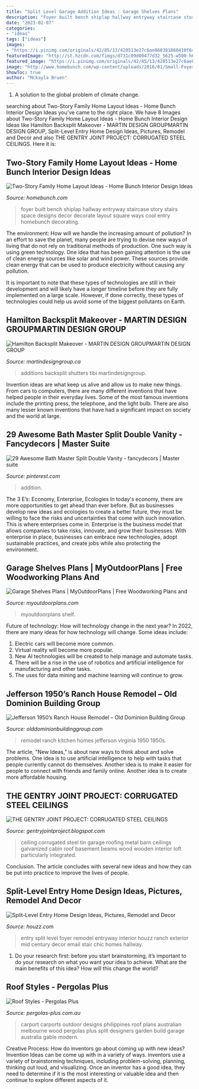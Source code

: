 ```yaml
---
title: "Split Level Garage Addition Ideas : Garage Shelves Plans"
description: "Foyer built bench shiplap hallway entryway staircase story stairs space designs decor decorate layout square ways cool entry homebunch decorating"
date: "2023-02-07"
categories:
- "ideas"
tags: ["ideas"]
images:
- "https://i.pinimg.com/originals/42/85/13/428513e27c6ae860381860410f642a70.jpg"
featuredImage: "http://st.hzcdn.com/fimgs/d731c09d00477d32_5625-w500-h666-b0-p0--midcentury-entry.jpg"
featured_image: "https://i.pinimg.com/originals/42/85/13/428513e27c6ae860381860410f642a70.jpg"
image: "http://www.homebunch.com/wp-content/uploads/2016/01/Small-Foyer-Built-in-Bench.-Small-Foyer-Built-in-Bench-Design.-Small-Foyer-Built-in-Bench-Shiplap-Wall-hooks-and-Shelf.-Smal-lFoyer-Built-in-Bench-SmallFoyer-BuiltinBench-.jpg"
ShowToc: true
author: "Mckayla Bruen"
---
```



1. A solution to the global problem of climate change.

	

		
searching about Two-Story Family Home Layout Ideas - Home Bunch Interior Design Ideas you've came to the right place. We have 8 Images about Two-Story Family Home Layout Ideas - Home Bunch Interior Design Ideas like Hamilton Backsplit Makeover - MARTIN DESIGN GROUPMARTIN DESIGN GROUP, Split-Level Entry Home Design Ideas, Pictures, Remodel and Decor and also THE GENTRY JOINT PROJECT: CORRUGATED STEEL CEILINGS. Here it is:
		
    
## Two-Story Family Home Layout Ideas - Home Bunch Interior Design Ideas

<img loading=lazy src="http://www.homebunch.com/wp-content/uploads/2016/01/Small-Foyer-Built-in-Bench.-Small-Foyer-Built-in-Bench-Design.-Small-Foyer-Built-in-Bench-Shiplap-Wall-hooks-and-Shelf.-Smal-lFoyer-Built-in-Bench-SmallFoyer-BuiltinBench-.jpg" onerror="this.onerror=null;this.src='https://tse2.mm.bing.net/th?id=OIP.f_CG-57eQInp8Dm0Ju4UQwHaLK&amp;pid=15.1';" alt="Two-Story Family Home Layout Ideas - Home Bunch Interior Design Ideas">

_Source: homebunch.com_

>foyer built bench shiplap hallway entryway staircase story stairs space designs decor decorate layout square ways cool entry homebunch decorating. 

	

The environment: How will we handle the increasing amount of pollution?
In an effort to save the planet, many people are trying to devise new ways of living that do not rely on traditional methods of production. One such way is using green technology. 
One idea that has been gaining attention is the use of clean energy sources like solar and wind power. These sources provide clean energy that can be used to produce electricity without causing any pollution. 

It is important to note that these types of technologies are still in their development and will likely have a longer timeline before they are fully implemented on a large scale. However, if done correctly, these types of technologies could help us avoid some of the biggest pollutants on Earth.

    
## Hamilton Backsplit Makeover - MARTIN DESIGN GROUPMARTIN DESIGN GROUP

<img loading=lazy src="https://martindesigngroup.ca/wp-content/uploads/2013/07/Hamilton-Residence-01-80-620x413.jpg" onerror="this.onerror=null;this.src='https://tse3.mm.bing.net/th?id=OIP.2sNjnaN_aJ-wHEkqpvBougHaE7&amp;pid=15.1';" alt="Hamilton Backsplit Makeover - MARTIN DESIGN GROUPMARTIN DESIGN GROUP">

_Source: martindesigngroup.ca_

>additions backsplit shutters tibi martindesigngroup. 

	

Invention ideas are what keep us alive and allow us to make new things. From cars to computers, there are many different inventions that have helped people in their everyday lives. Some of the most famous inventions include the printing press, the telephone, and the light bulb. There are also many lesser known inventions that have had a significant impact on society and the world at large.

    
## 29 Awesome Bath Master Split Double Vanity - Fancydecors | Master Suite

<img loading=lazy src="https://i.pinimg.com/originals/42/85/13/428513e27c6ae860381860410f642a70.jpg" onerror="this.onerror=null;this.src='https://tse3.mm.bing.net/th?id=OIP.oyi1GTRZWERuAdiLhCOetAHaJ4&amp;pid=15.1';" alt="29 Awesome Bath Master Split Double Vanity - fancydecors | Master suite">

_Source: pinterest.com_

>addition. 

	

The 3 E’s: Economy, Enterprise, Ecologies
In today's economy, there are more opportunities to get ahead than ever before. But as businesses develop new ideas and ecologies to create a better future, they must be willing to face the risks and uncertainties that come with such innovation. This is where enterprises come in. Enterprise is the business model that allows companies to take risks, innovate, and grow their businesses. With enterprise in place, businesses can embrace new technologies, adopt sustainable practices, and create jobs while also protecting the environment.

    
## Garage Shelves Plans | MyOutdoorPlans | Free Woodworking Plans And

<img loading=lazy src="https://myoutdoorplans.com/wp-content/uploads/2012/12/Building-the-brackets.png" onerror="this.onerror=null;this.src='https://tse3.mm.bing.net/th?id=OIP.avsHtNAKuYM5mAshsHeeugHaEX&amp;pid=15.1';" alt="Garage Shelves Plans | MyOutdoorPlans | Free Woodworking Plans and">

_Source: myoutdoorplans.com_

>myoutdoorplans shelf. 

	

Future of technology: How will technology change in the next year?
In 2022, there are many ideas for how technology will change. Some ideas include:
1. Electric cars will become more common.
2. Virtual reality will become more popular. 
3. New AI technologies will be created to help manage and automate tasks. 
4. There will be a rise in the use of robotics and artificial intelligence for manufacturing and other tasks. 
5. The uses for data mining and machine learning will continue to grow.

    
## Jefferson 1950’s Ranch House Remodel – Old Dominion Building Group

<img loading=lazy src="http://olddominionbuildinggroup.com/wp-content/uploads/jefferson-kitchen-remodel-virginia.jpg" onerror="this.onerror=null;this.src='https://tse4.mm.bing.net/th?id=OIP.j4PK8CChZHEkIxkyxirFBwHaE2&amp;pid=15.1';" alt="Jefferson 1950’s Ranch House Remodel – Old Dominion Building Group">

_Source: olddominionbuildinggroup.com_

>remodel ranch kitchen homes jefferson virginia 1950 1950s. 

	

The article, "New Ideas," is about new ways to think about and solve problems. One idea is to use artificial intelligence to help with tasks that people currently cannot do themselves. Another idea is to make it easier for people to connect with friends and family online. Another idea is to create more affordable housing.

    
## THE GENTRY JOINT PROJECT: CORRUGATED STEEL CEILINGS

<img loading=lazy src="https://4.bp.blogspot.com/-aDFp84KgwYg/UYVvTg08vvI/AAAAAAAAGfE/5Sy39tCkORE/s1600/IMG_0722P.jpg" onerror="this.onerror=null;this.src='https://tse2.mm.bing.net/th?id=OIP.jVG6zKMk4MCLvTxAkHRChQHaFj&amp;pid=15.1';" alt="THE GENTRY JOINT PROJECT: CORRUGATED STEEL CEILINGS">

_Source: gentryjointproject.blogspot.com_

>ceiling corrugated steel tin garage roofing metal barn ceilings galvanized cabin roof basement beams wood wooden interior loft particularly integrated. 

	

Conclusion.
The article concludes with several new ideas and how they can be put into practice to improve the lives of people.

    
## Split-Level Entry Home Design Ideas, Pictures, Remodel And Decor

<img loading=lazy src="http://st.hzcdn.com/fimgs/d731c09d00477d32_5625-w500-h666-b0-p0--midcentury-entry.jpg" onerror="this.onerror=null;this.src='https://tse1.mm.bing.net/th?id=OIP.88g80RErOS7qQsLpLudzsAHaJ3&amp;pid=15.1';" alt="Split-Level Entry Home Design Ideas, Pictures, Remodel and Decor">

_Source: houzz.com_

>entry split level foyer remodel entryway interior houzz ranch exterior mid century decor email stair chic homes hallway. 

	

1. Do your research first: before you start brainstorming, it’s important to do your research on what you want your idea to achieve. What are the main benefits of this idea? How will this change the world?

    
## Roof Styles - Pergolas Plus

<img loading=lazy src="http://www.pergolas-plus.com.au/wp-content/uploads/2014/07/Split-Gable-4.jpg" onerror="this.onerror=null;this.src='https://tse1.mm.bing.net/th?id=OIP.9MS0ROQhZUuq9H-UIK-3zgHaFj&amp;pid=15.1';" alt="Roof Styles - Pergolas Plus">

_Source: pergolas-plus.com.au_

>carport carports outdoor designs philippines roof plans australian melbourne wood pergolas plus split designers garden build garage australia gable modern. 

	

Creative Process: How do inventors go about coming up with new ideas?
Invention Ideas can be come up with in a variety of ways. inventors use a variety of brainstorming techniques, including problem-solving, planning, thinking out loud, and visualizing. Once an inventor has a good idea, they need to determine if it is the most interesting or valuable idea and then continue to explore different aspects of it.

